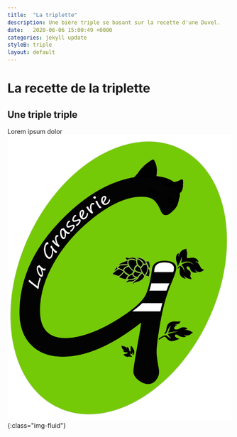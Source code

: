 ```yaml
---
title:  "La triplette"
description: Une bière triple se basant sur la recette d'une Duvel.
date:   2020-06-06 15:00:49 +0000
categories: jekyll update
styleB: triple
layout: default
---
```


# La recette de la triplette

## Une triple triple
Lorem ipsum dolor
![Photo de la biere!](/images/grasserie.png "tests"){:class="img-fluid"}